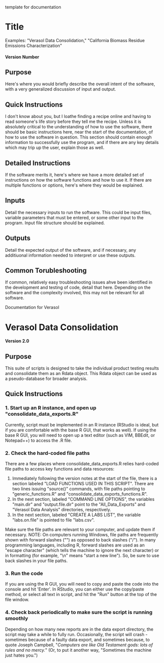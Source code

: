 template for documentation
# Title
Examples: "Verasol Data Consolidation," "California Biomass Residue Emissions Characterization"
#### Version Number

## Purpose
Here's where you would briefly describe the overall intent of the software, with a very generalized discussion of input and output. 

## Quick Instructions
I don't know about you, but I loathe finding a recipe online and having to read someone's life story before they tell me the recipe. Unless it is absolutely critical to the understanding of how to use the software, there should be basic instructions here, near the start of the documentation, of how to use the software in question. This section should contain enough information to successfully use the program, and if there are any key details which may trip up the user, explain those as well.

## Detailed Instructions
If the software merits it, here's where we have a more detailed set of instructions on how the software functions and how to use it. If there are multiple functions or options, here's where they would be explained.

## Inputs
Detail the necessary inputs to run the software. This could be input files, variable parameters that must be entered, or some other input to the program. Input file structure should be explained.

## Outputs
Detail the expected output of the software, and if necessary, any additiuonal information needed to interpret or use these outputs.

## Common Torubleshooting
If common, relatively easy troubleshooting issues ahve been identified in the development and testing of code, detail that here. Depending on the software and the complexity involved, this may not be relevant for all software.

Documentation for Verasol
# Verasol Data Consolidation
#### Version 2.0

## Purpose
This suite of scripts is designed to take the individual product testing results and consolidate them as an Rdata object. This Rdata object can be used as a pseudo-database for broader analysis.

## Quick Instructions
### 1. Start up an R instance, and open up "consolidate_data_exports.R"  
Currently, script must be implemented in an R instance (RStudio is ideal, but if you are comfortable with the base R GUI, that works as well). If using the base R GUI, you will need to open up a text editor (such as VIM, BBEdit, or Notepad++) to access the .R file.

### 2. Check the hard-coded file paths
There are a few places where consolidate_data_exports.R relies hard-coded file paths to access key functions and data resources:
1. Immediately following the version notes at the start of the file, there is a section labeled "LOAD FUNCTIONS USED IN THIS SCRIPT". There are two lines issuing "source()" commands, with file paths pointing to "generic_functions.R" and "consolidate_data_exports_functions.R". 
2. In the next section, labeled "COMMAND LINE OPTIONS", the variables "main.dir" and "output.file.dir" point to the "All_Data_Exports" and "Verasol Data Analysis" directories, respectively. 
3. In the next section, labeled "CREATE A LABS LIST", the variable "labs.on.file" is pointed to file "labs.csv".

Make sure the file paths are relevant to your computer, and update them if necessary. NOTE: On computers running Windows, file paths are frequently shown with forward slashes ("\") as opposed to back slashes ("/"). In many programming languages, including R, forward slashes are used as an "escape character" (which tells the machine to ignore the next character) or in formatting (for example, "\n" means "start a new line"). So, be sure to use back slashes in your file paths.

### 3. Run the code
If you are using the R GUI, you will need to copy and paste the code into the console and hit 'Enter'. In RStudio, you can either use the copy/paste method, or select all text in script, and hit the "Run" button at the top of the file window.

### 4. Check back periodically to make sure the script is running smoothly
Depending on how many new reports are in the data export directory, the script may take a while to fully run. Occasionally, the script will crash - sometimes because of a faulty data export, and sometimes because, to quote Joseph Campbell, "*Computers are like Old Testament gods: lots of rules and no mercy.*" (Or, to put it another way, "Sometimes the machine just hates you.")
